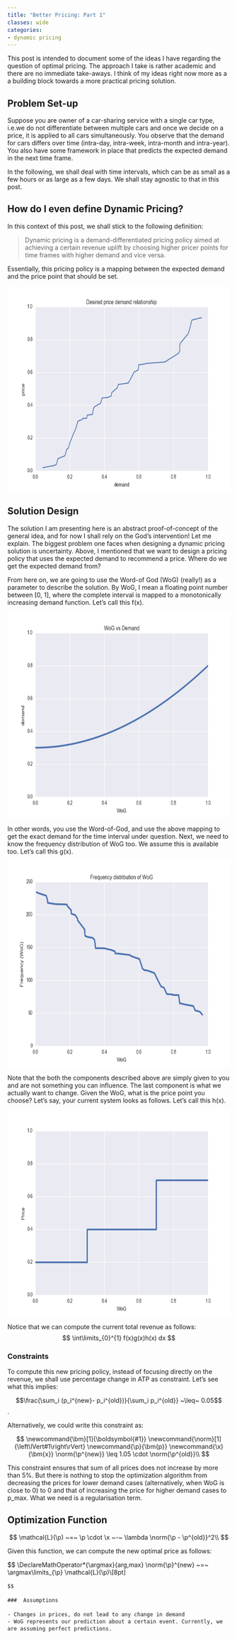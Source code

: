 ```yaml
---
title: "Better Pricing: Part 1"
classes: wide
categories:
- dynamic pricing
---
```


<!-- 1. Motivate the problem.
2. Introduce the building blocks
3. Describe your solution strategy. -->

This post is intended to document some of the ideas I have regarding the question of optimal pricing. The approach I take is rather academic and there are no immediate take-aways. I think of my ideas right now more as a a building block towards a more practical pricing solution.

## Problem Set-up

Suppose you are owner of a car-sharing service with a single car type, i.e.we do not differentiate between multiple cars and once we decide on a price, it is applied to all cars simultaneously. You observe that the demand for cars differs over time (intra-day, intra-week, intra-month and intra-year). You also have some framework in place that predicts the expected demand in the next time frame.

In the following, we shall deal with time intervals, which can be as small as a few hours or as large as a few days. We shall stay agnostic to that in this post.

## How do I even define Dynamic Pricing?

In this context of this post, we shall stick to the following definition:

> Dynamic pricing is a demand-differentiated pricing policy aimed at achieving a certain revenue uplift by choosing higher pricer points for time frames with higher demand and vice versa.

Essentially, this pricing policy is a mapping between the expected demand and the price point that should be set.

<img class="  wp-image-165 aligncenter" src="/assets/images/better_pricing1/ideal_price_vs_dmd.png" alt="poly" width="586" height="463" />

## Solution Design

The solution I am presenting here is an abstract proof-of-concept of the general idea, and for now I shall rely on the God’s intervention! Let me explain. The biggest problem one faces when designing a dynamic pricing solution is uncertainty. Above, I mentioned that we want to design a pricing policy that uses the expected demand to recommend a price.  Where do we get the expected demand from?

From here on, we are going to use the Word-of God (WoG) (really!) as a parameter to describe  the solution. By WoG, I mean a floating point number between [0, 1], where the complete interval is mapped to a monotonically increasing demand function. Let’s call this f(x).

<img class="  wp-image-165 aligncenter" src="/assets/images/better_pricing1/Wog_vs_dmd.png" alt="poly" width="586" height="463" />

In other words, you use the Word-of-God, and use the above mapping to get the exact demand for the time interval under question. Next, we need to know the frequency distribution of WoG too. We assume this is available too. Let’s call this g(x).

<img class="  wp-image-165 aligncenter" src="/assets/images/better_pricing1/freq_dist.png" alt="poly" width="586" height="463" />

Note that the both the components described above are simply given to you and are not something you can influence. The last component is what we actually want to change. Given the WoG, what is the price point you choose? Let’s say, your current system looks as follows. Let’s call this h(x).

<img class="  wp-image-165 aligncenter" src="/assets/images/better_pricing1/unoptimized_price_policy.png" alt="poly" width="586" height="463" />

Notice that we can compute the current total revenue as follows:
$$ \int\limits_{0}^{1} f(x)g(x)h(x) dx $$

### Constraints

To compute this new pricing policy, instead of focusing directly on the revenue, we shall use percentage change in ATP as constraint. Let’s see what this implies:

$$\frac{\sum_i (p_i^{new}- p_i^{old})}{\sum_i p_i^{old}} ~\leq~ 0.05$$. 

Alternatively, we could write this constraint as:

$$
\newcommand{\bm}[1]{\boldsymbol{#1}}
\newcommand{\norm}[1]{\left\lVert#1\right\rVert}
\newcommand{\p}{\bm{p}}
\newcommand{\x}{\bm{x}}
\norm{\p^{new}} \leq 1.05 \cdot \norm{\p^{old}}\\
$$

This constraint ensures that sum of all prices does not increase by more than 5%. But there is nothing to stop the optimization algorithm from decreasing the prices for lower demand cases (alternatively, when WoG is close to 0) to 0 and that of increasing the price for higher demand cases to p_max. What we need is a regularisation term.

## Optimization Function
$$
\mathcal{L}(\p) ~=~ \p \cdot \x ~-~ \lambda \norm{\p - \p^{old}}^2\\
$$

Given this function, we can compute the new optimal price as follows:

$$
\DeclareMathOperator*{\argmax}{arg\,max}
\norm{\p}^{new} ~=~ \argmax\limits_{\p} \mathcal{L}(\p)\\[8pt]
~~~~s.t.~~ \norm{\p^{new}} ~\leq~ 1.05 \cdot \norm{\p^{old}}\\
$$

###  Assumptions

- Changes in prices, do not lead to any change in demand
- WoG represents our prediction about a certain event. Currently, we are assuming perfect predictions.